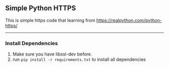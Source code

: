## Simple Python HTTPS

This is simple https code that learning from https://realpython.com/python-https/

----

### Install Dependencies
1. Make sure you have libssl-dev before.
2. run ```pip install -r requirements.txt``` to install all dependencies
